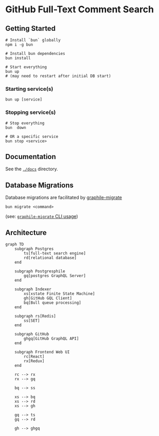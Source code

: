 # GitHub Full-Text Comment Search

## Getting Started

```
# Install `bun` globally
npm i -g bun

# Install bun dependencies
bun install

# Start everything
bun up
# (may need to restart after initial DB start)
```

### Starting service(s)
```
bun up [service]
```

### Stopping service(s)
```
# Stop everything
bun  down

# OR a specific service
bun stop <service>
```

## Documentation

See the [`./docs`](./docs) directory.

## Database Migrations

Database migrations are facilitated by [graphile-migrate](https://github.com/graphile/migrate)

```
bun migrate <command>
```
(see: [`graphile-migrate` CLI usage](https://github.com/graphile/migrate#graphile-migrate-1))

## Architecture

```mermaid
graph TD
    subgraph Postgres
        ts[full-text search engine]
        rd[relational database]
    end

    subgraph Postgresphile
        gq[postgres GraphQL Server]
    end

    subgraph Indexer
        xs[xstate Finite State Machine]
        gh[GitHub GQL Client]
        bq[Bull queue processing]
    end

    subgraph rs[Redis]
        ss[SET]
    end

    subgraph GitHub
        ghgq[GitHub GraphQL API]
    end

    subgraph Frontend Web UI
        rc[React]
        rx[Redux]
    end

    rc --> rx
    rx --> gq

    bq --> ss

    xs --> bq
    xs --> rd
    xs --> gh

    gq --> ts
    gq --> rd

    gh --> ghgq
```
